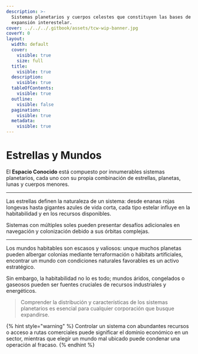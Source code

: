 ```yaml
---
description: >-
  Sistemas planetarios y cuerpos celestes que constituyen las bases de la
  expansión interestelar.
cover: ../../../.gitbook/assets/tcw-wip-banner.jpg
coverY: 0
layout:
  width: default
  cover:
    visible: true
    size: full
  title:
    visible: true
  description:
    visible: true
  tableOfContents:
    visible: true
  outline:
    visible: false
  pagination:
    visible: true
  metadata:
    visible: true
---
```


# Estrellas y Mundos

El **Espacio Conocido** está compuesto por innumerables sistemas planetarios, cada uno con su propia combinación de estrellas, planetas, lunas y cuerpos menores.

***

Las estrellas definen la naturaleza de un sistema: desde enanas rojas longevas hasta gigantes azules de vida corta, cada tipo estelar influye en la habitabilidad y en los recursos disponibles.

Sistemas con múltiples soles pueden presentar desafíos adicionales en navegación y colonización debido a sus órbitas complejas.

***

Los mundos habitables son escasos y valiosos: unque muchos planetas pueden albergar colonias mediante terraformación o hábitats artificiales, encontrar un mundo con condiciones naturales favorables es un activo estratégico.

Sin embargo, la habitabilidad no lo es todo; mundos áridos, congelados o gaseosos pueden ser fuentes cruciales de recursos industriales y energéticos.

> Comprender la distribución y características de los sistemas planetarios es esencial para cualquier corporación que busque expandirse.

{% hint style="warning" %}
Controlar un sistema con abundantes recursos o acceso a rutas comerciales puede significar el dominio económico en un sector, mientras que elegir un mundo mal ubicado puede condenar una operación al fracaso.
{% endhint %}
